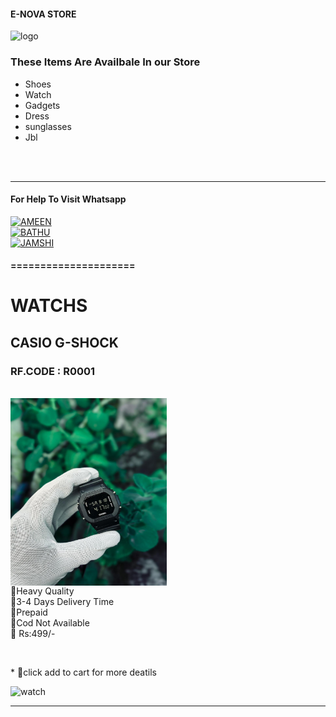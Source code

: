 #### E-NOVA STORE
![logo](https://i.imgur.com/DxK05Dq.jpeg)
<br>
### These Items Are Availbale In our Store
* Shoes
* Watch 
* Gadgets
* Dress
* sunglasses
* Jbl
<br>


<br>
<hr>

#### For Help To Visit Whatsapp

<a href='https://wa.me/916238768108?text=ENOVA_STORE_WANT_HELP🌠' target="_blank"><img alt='AMEEN' src='https://img.shields.io/badge/-AMEEN_ENOVA-green?style=for-the-badge&logo=whatsapp&logoColor=white'/></a>
<br>
<a href='https://wa.me/917902698504?text=ENOVA_STORE_WANT_HELP🌠' target="_blank"><img alt='BATHU' src='https://img.shields.io/badge/-BATHU_ENOVA-green?style=for-the-badge&logo=whatsapp&logoColor=white'/></a>
<br>
<a href='https://wa.me/919544067908?text=ENOVA_STORE_WANT_HELP🌠' target="_blank"><img alt='JAMSHI' src='https://img.shields.io/badge/-JAMSHI_ENOVA-green?style=for-the-badge&logo=whatsapp&logoColor=white'/></a>
<br>
#### =====================

<h1> WATCHS</h1>

<h2>CASIO G-SHOCK</h2>
<h3>RF.CODE : R0001</h3>
<br>
<img src="./Media/products/casiog.png" align="center" width="250" height="300" />

<br>
🔹Heavy Quality
<br>
🔹3-4 Days Delivery Time
<br>
🔹Prepaid 
<br>
🔹Cod Not Available
<br>
🔹 Rs:499/-
<br>
<p></p>
<br>
<p >* 💙click add to cart for more deatils</p>
<a herf='https://wa.me/916238768108?text=ENOVA🤍+CASIO+GSHOCK+R0001' target="_blank"><img alt='watch' src='https://img.shields.io/badge/-ADD_TO_CART-yellow?style=for-the-badge&logo=flipkart&logoColor=white'/></a>

<br>
<hr>
